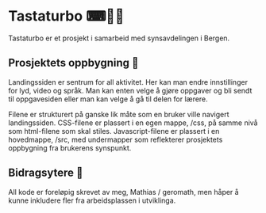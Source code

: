 # Tastaturbo ⌨🐱‍👤

Tastaturbo er et prosjekt i samarbeid med synsavdelingen i Bergen.

## Prosjektets oppbygning 📁

Landingssiden er sentrum for all aktivitet. Her kan man endre innstillinger for lyd, video og språk. Man kan enten velge å gjøre oppgaver og bli sendt til oppgavesiden eller man kan velge å gå til delen for lærere.

Filene er strukturert på ganske lik måte som en bruker ville navigert landingssiden. CSS-filene er plassert i en egen mappe, /css, på samme nivå som html-filene som skal stiles. Javascript-filene er plassert i en hovedmappe, /src, med undermapper som reflekterer prosjektets oppbygning fra brukerens synspunkt.

## Bidragsytere 👥

All kode er foreløpig skrevet av meg, Mathias / geromath, men håper å kunne inkludere fler fra arbeidsplassen i utviklinga.
